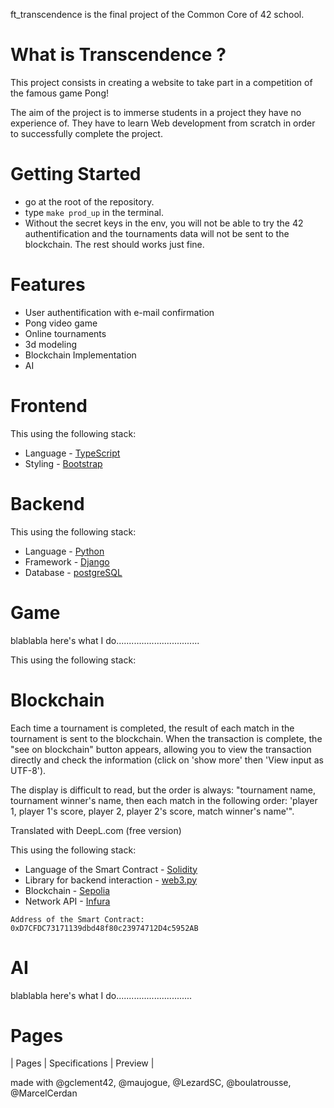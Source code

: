 ft_transcendence is the final project of the Common Core of 42 school.

# What is Transcendence ?
This project consists in creating a website to take part in a competition of the famous game Pong!

The aim of the project is to immerse students in a project they have no experience of. They have to learn Web development from scratch in order to successfully complete the project.

# Getting Started
- go at the root of the repository.
- type `make prod_up` in the terminal.
- Without the secret keys in the env, you will not be able to try the 42 authentification and the tournaments data will not be sent to the blockchain. The rest should works just fine.

# Features
- User authentification with e-mail confirmation
- Pong video game
- Online tournaments
- 3d modeling
- Blockchain Implementation
- AI

# Frontend
This using the following stack:
- Language - [TypeScript](https://www.javascript.com/)
- Styling - [Bootstrap](https://getbootstrap.com/)

# Backend
This using the following stack:
- Language - [Python](https://www.python.org/)
- Framework - [Django](https://www.djangoproject.com/)
- Database - [postgreSQL](https://www.postgresql.org/)

# Game
blablabla here's what I do.................................

This using the following stack:

# Blockchain
Each time a tournament is completed, the result of each match in the tournament is sent to the blockchain.
When the transaction is complete, the "see on blockchain" button appears, allowing you to view the transaction directly and check the information (click on 'show more' then 'View input as UTF-8').

The display is difficult to read, but the order is always: "tournament name, tournament winner's name, then each match in the following order: 'player 1, player 1's score, player 2, player 2's score, match winner's name'".

Translated with DeepL.com (free version)

This using the following stack:
- Language of the Smart Contract - [Solidity](https://soliditylang.org/)
- Library for backend interaction - [web3.py](https://pypi.org/project/web3/)
- Blockchain - [Sepolia](https://sepolia.etherscan.io/)
- Network API - [Infura](https://www.infura.io/)

`Address of the Smart Contract: 0xD7CFDC73171139dbd48f80c23974712D4c5952AB`

# AI
blablabla here's what I do..............................

# Pages
| Pages                                                                       | Specifications              | Preview
|

made with @gclement42, @maujogue, @LezardSC, @boulatrousse, @MarcelCerdan